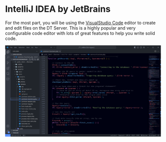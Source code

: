 # IntelliJ IDEA by JetBrains

For the most part, you will be using the [VisualStudio Code](https://code.visualstudio.com/) editor to create and edit files on the DT Server. This is a highly popular and very configurable code editor with lots of great features to help you write solid code.

![VS Code screen](../images/vscode.png)

